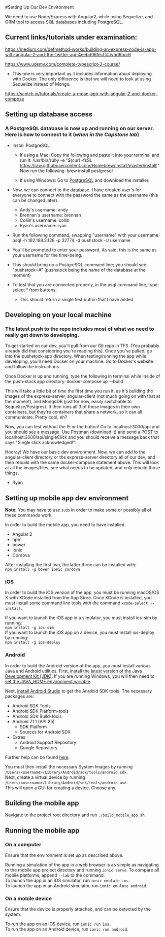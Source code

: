 #Setting Up Our Dev Environment

We need to use Node/Express with Angular2, while using Sequelize, and ORM tool to access SQL databases including PostgreSQL. 

## Current links/tutorials under examination:
https://medium.com/defmethod-works/building-an-express-node-js-app-with-angular-2-and-the-twitter-api-4eebd06fecff#.ivhd6bnr6

https://www.udemy.com/complete-typescript-2-course/

* This one is very important as it includes information about deploying with Docker. The only difference is that we will need to look at using Sequelize instead of Mongo.

https://scotch.io/tutorials/create-a-mean-app-with-angular-2-and-docker-compose

## Setting up database access
### A PostgreSQL database is now up and running on our server. Here is how to connect to it (*when in the Capstone lab*)

* Install PostgreSQL
	* If using a Mac: Copy the following and paste it into your terminal and run it: /usr/bin/ruby -e "$(curl -fsSL https://raw.githubusercontent.com/Homebrew/install/master/install)"
	Now run the following: brew install postgresql

	* If using Windows: Go to [PostgreSQL](https://www.postgresql.org/download/windows/) and download the installer.


* Now, we can connect to the database. I have created user's for everyone to connect with the password the same as the username (this can be changed later).
	* Andy's username: andy
	* Brennan's username: brennan
	* Collin's username: collin
	* Ryan's username: ryan


* Run the following command, swapping "username" with your username: psql -h 192.168.3.128 -p 32774 -d pushstock -U username

* You'll be prompted to enter your password. As said, this is the same as your username for the time-being.

* This should bring up a PostgreSQL command line; you should see "pushstock=#" (pushstock being the name of the database at the moment)

* To test that you are connected properly, in the psql command line, type: select * from buttons;
	* This should return a single test button that I have added


## Developing on your local machine
### The latest push to the repo includes most of what we need to really get down to developing.

To get started on our dev, you'll pull from our Git repo in TFS. (You probably already did that considering you're reading this). Once you've pulled, go into the pushstock-app directory. When testing/running the app while developing, you'll need Docker on your machine. Go to Docker's website and follow the instructions.

Once Docker is up and running, type the following in terminal while inside of the push-stock app directory: docker-compose up --build

This will take a little bit of time the first time you run it, as it's building the images of the express-server, angular-client (not much going on with that at the moment), and MongoDB (just for now, easily switchable to Sequelize/Postgres). It then runs all 3 of these images in their own containers, but they're containers that share a network, so it can all communicate. Pretty cool, eh?

Now, you can test without the Pi or the button! Go to localhost:3000/api and you should see a message. Use Postman (download it) and send a POST to localhost:3000/api/singleClick and you should receive a message back that says "Single click acknowledged!".

Hooray! We have our basic dev environment. Now, we can add to the angular-client directory or the express-server directory all of our dev, and then rebuild with the same docker-compose statement above. This will look at all the images/files, see what needs to be updated, and only rebuild those things.

- Ryan

## Setting up mobile app dev environment

**Note:** You may have to use `sudo` in order to make some or possibly all of these commands work.

In order to build the mobile app, you need to have installed:

* Angular 2
* npm
* bower
* Ionic
* Cordova

After installing the first two, the latter three can be installed with:  
`npm install -g bower ionic cordova`

### iOS

In order to build the iOS version of the app, you must be running macOS/OS X with XCode installed from the App Store. Once XCode is installed, you must install some command line tools with the command `xcode-select --install`.

If you want to launch the iOS app in a simulator, you must install ios-sim by running:  
`npm install -g ios-sim`  
If you want to launch the iOS app on a device, you must install ios-deploy by running:  
`npm install -g ios-deploy`

### Android

In order to build the Android version of the app, you must install various Java and Android utilities. First, [install the latest version of the Java Development Kit (JDK)](http://www.oracle.com/technetwork/java/javase/downloads/index.html). If you are running Windows, you will then need to [set the JAVA_HOME environment variable](https://cordova.apache.org/docs/en/latest/guide/platforms/android/#setting-environment-variables).

Next, [install Android Studio](https://developer.android.com/studio/install.html?pkg=tools) to get the Anrdoid SDK tools. The necessary packages are:

* Android SDK Tools
* Android SDK Platform-tools
* Android SDK Build-tools
* Android 7.1.1 (API 25)
    * SDK Platform
    * Sources for Android SDK
* Extras
    * Android Support Repository
    * Google Repository

Further help can be found [here](https://developer.android.com/studio/intro/update.html).

You must then install the necessary System Images by running   
`/Users/<username>/Library/Android/sdk/tools/android sdk`.  
Next, create a virtual device by running   
`/Users/<username>/Library/Android/sdk/tools/android avd`.  
This will open a GUI for creating a device. Choose any.

## Building the mobile app

Navigate to the project root directory and run `./build_mobile_app.sh`.

## Running the mobile app
### On a computer

Ensure that the environment is set up as described above.

Running a simulation of the app in a web browser is as simple as navigating to the mobile app project directory and running `ionic serve`. To compare all mobile platforms, append `--lab` to the command.  
To launch the app in an iOS simulator, run `ionic emulate ios`.  
To launch the app in an Android simulator, run `ionic emulate android`.

### On a mobile device

Ensure that the device is properly attached, and can be detected by the system.  

To run the app on an iOS device, run `ionic run ios`.  
To run the app on an Android device, run `ionic run android`.
